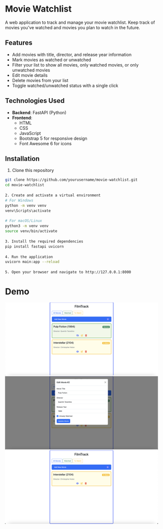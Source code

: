 # Movie Watchlist

A web application to track and manage your movie watchlist. Keep track of movies you've watched and movies you plan to watch in the future.

## Features

- Add movies with title, director, and release year information
- Mark movies as watched or unwatched
- Filter your list to show all movies, only watched movies, or only unwatched movies
- Edit movie details
- Delete movies from your list
- Toggle watched/unwatched status with a single click

## Technologies Used

- **Backend**: FastAPI (Python)
- **Frontend**: 
  - HTML
  - CSS
  - JavaScript
  - Bootstrap 5 for responsive design
  - Font Awesome 6 for icons

## Installation

1. Clone this repository
```bash
git clone https://github.com/yourusername/movie-watchlist.git
cd movie-watchlist

2. Create and activate a virtual environment
# For Windows
python -m venv venv
venv\Scripts\activate

# For macOS/Linux
python3 -m venv venv
source venv/bin/activate

3. Install the required dependencies
pip install fastapi uvicorn

4. Run the application
uvicorn main:app --reload

5. Open your browser and navigate to http://127.0.0.1:8000
```
# Demo
![Example](pic1.png)
![Edit Function](pic2.png)
![Filter Function](pic3.png)
